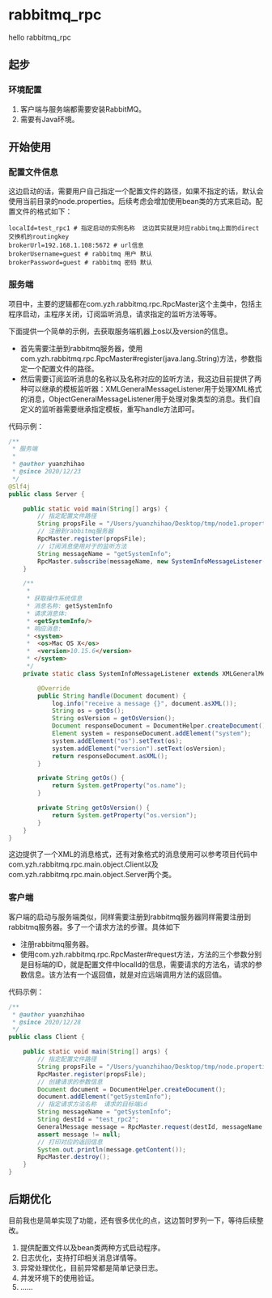 # rabbitmq_rpc
hello rabbitmq_rpc

## 起步

### 环境配置

1. 客户端与服务端都需要安装RabbitMQ。
2. 需要有Java环境。

## 开始使用

### 配置文件信息

这边启动的话，需要用户自己指定一个配置文件的路径，如果不指定的话，默认会使用当前目录的node.properties。后续考虑会增加使用bean类的方式来启动。配置文件的格式如下：

```properties
localId=test_rpc1 # 指定启动的实例名称  这边其实就是对应rabbitmq上面的direct交换机的routingkey
brokerUrl=192.168.1.108:5672 # url信息
brokerUsername=guest # rabbitmq 用户 默认
brokerPassword=guest # rabbitmq 密码 默认
```

### 服务端

项目中，主要的逻辑都在com.yzh.rabbitmq.rpc.RpcMaster这个主类中，包括主程序启动，主程序关闭，订阅监听消息，请求指定的监听方法等等。

下面提供一个简单的示例，去获取服务端机器上os以及version的信息。

- 首先需要注册到rabbitmq服务器，使用com.yzh.rabbitmq.rpc.RpcMaster#register(java.lang.String)方法，参数指定一个配置文件的路径。
- 然后需要订阅监听消息的名称以及名称对应的监听方法，我这边目前提供了两种可以继承的模板监听器：XMLGeneralMessageListener用于处理XML格式的消息，ObjectGeneralMessageListener用于处理对象类型的消息。我们自定义的监听器需要继承指定模板，重写handle方法即可。

代码示例：

```java
/**
 * 服务端
 *
 * @author yuanzhihao
 * @since 2020/12/23
 */
@Slf4j
public class Server {

    public static void main(String[] args) {
        // 指定配置文件路径
        String propsFile = "/Users/yuanzhihao/Desktop/tmp/node1.properties";
        // 注册到rabbitmq服务器
        RpcMaster.register(propsFile);
        // 订阅消息使用对于的监听方法
        String messageName = "getSystemInfo";
        RpcMaster.subscribe(messageName, new SystemInfoMessageListener());
    }

    /**
     *
     * 获取操作系统信息
     * 消息名称: getSystemInfo
     * 请求消息体:
     * <getSystemInfo/>
     * 响应消息:
     * <system>
     *  <os>Mac OS X</os>
     *  <version>10.15.6</version>
     * </system>
     */
    private static class SystemInfoMessageListener extends XMLGeneralMessageListener {

        @Override
        public String handle(Document document) {
            log.info("receive a message {}", document.asXML());
            String os = getOs();
            String osVersion = getOsVersion();
            Document responseDocument = DocumentHelper.createDocument();
            Element system = responseDocument.addElement("system");
            system.addElement("os").setText(os);
            system.addElement("version").setText(osVersion);
            return responseDocument.asXML();
        }

        private String getOs() {
            return System.getProperty("os.name");
        }

        private String getOsVersion() {
            return System.getProperty("os.version");
        }
    }
}

```

这边提供了一个XML的消息格式，还有对象格式的消息使用可以参考项目代码中com.yzh.rabbitmq.rpc.main.object.Client以及com.yzh.rabbitmq.rpc.main.object.Server两个类。

### 客户端

客户端的启动与服务端类似，同样需要注册到rabbitmq服务器同样需要注册到rabbitmq服务器。多了一个请求方法的步骤。具体如下

- 注册rabbitmq服务器。
- 使用com.yzh.rabbitmq.rpc.RpcMaster#request方法，方法的三个参数分别是目标端的ID，就是配置文件中localId的信息，需要请求的方法名，请求的参数信息。该方法有一个返回值，就是对应远端调用方法的返回值。

代码示例：

```java
/**
 * @author yuanzhihao
 * @since 2020/12/28
 */
public class Client {

    public static void main(String[] args) {
       	// 指定配置文件路径
        String propsFile = "/Users/yuanzhihao/Desktop/tmp/node.properties";
        RpcMaster.register(propsFile);
        // 创建请求的参数信息
        Document document = DocumentHelper.createDocument();
        document.addElement("getSystemInfo");
        // 指定请求方法名称  请求的目标端id
        String messageName = "getSystemInfo";
        String destId = "test_rpc2";
        GeneralMessage message = RpcMaster.request(destId, messageName, document.asXML());
        assert message != null;
        // 打印对应的返回信息
        System.out.println(message.getContent());
        RpcMaster.destroy();
    }
}
```

## 后期优化

目前我也是简单实现了功能，还有很多优化的点，这边暂时罗列一下，等待后续整改。

1. 提供配置文件以及bean类两种方式启动程序。
2. 日志优化，支持打印相关消息详情等。
3. 异常处理优化，目前异常都是简单记录日志。
4. 并发环境下的使用验证。
5. ......